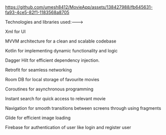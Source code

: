 

https://github.com/umesh8412/MovieApp/assets/138427988/fb645631-fa93-4ce5-82f1-1183568a8705

Technologies and libraries used:--->

Xml for  UI

MVVM architecture for a clean and scalable codebase

Kotlin for implementing dynamic functionality and logic

Dagger Hilt for efficient dependency injection.

Retrofit for seamless networking

Room DB for local storage of favourite movies

Coroutines for asynchronous programming

Instant search for quick access to relevant movie

Navigation for smooth transitions between screens through using fragments

Glide for efficient image loading

Firebase for authentication of user like login and register user
